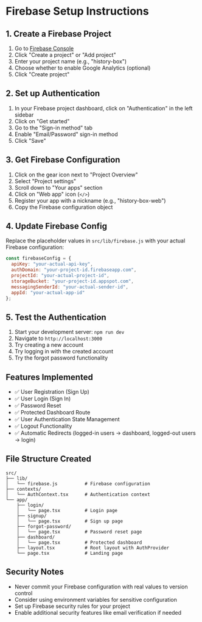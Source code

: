 # Firebase Setup Instructions

## 1. Create a Firebase Project

1. Go to [Firebase Console](https://console.firebase.google.com/)
2. Click "Create a project" or "Add project"
3. Enter your project name (e.g., "history-box")
4. Choose whether to enable Google Analytics (optional)
5. Click "Create project"

## 2. Set up Authentication

1. In your Firebase project dashboard, click on "Authentication" in the left sidebar
2. Click on "Get started"
3. Go to the "Sign-in method" tab
4. Enable "Email/Password" sign-in method
5. Click "Save"

## 3. Get Firebase Configuration

1. Click on the gear icon next to "Project Overview"
2. Select "Project settings"
3. Scroll down to "Your apps" section
4. Click on "Web app" icon (`</>`)
5. Register your app with a nickname (e.g., "history-box-web")
6. Copy the Firebase configuration object

## 4. Update Firebase Config

Replace the placeholder values in `src/lib/firebase.js` with your actual Firebase configuration:

```javascript
const firebaseConfig = {
  apiKey: "your-actual-api-key",
  authDomain: "your-project-id.firebaseapp.com",
  projectId: "your-actual-project-id",
  storageBucket: "your-project-id.appspot.com",
  messagingSenderId: "your-actual-sender-id",
  appId: "your-actual-app-id"
};
```

## 5. Test the Authentication

1. Start your development server: `npm run dev`
2. Navigate to `http://localhost:3000`
3. Try creating a new account
4. Try logging in with the created account
5. Try the forgot password functionality

## Features Implemented

- ✅ User Registration (Sign Up)
- ✅ User Login (Sign In)
- ✅ Password Reset
- ✅ Protected Dashboard Route
- ✅ User Authentication State Management
- ✅ Logout Functionality
- ✅ Automatic Redirects (logged-in users → dashboard, logged-out users → login)

## File Structure Created

```
src/
├── lib/
│   └── firebase.js          # Firebase configuration
├── contexts/
│   └── AuthContext.tsx      # Authentication context
└── app/
    ├── login/
    │   └── page.tsx         # Login page
    ├── signup/
    │   └── page.tsx         # Sign up page
    ├── forgot-password/
    │   └── page.tsx         # Password reset page
    ├── dashboard/
    │   └── page.tsx         # Protected dashboard
    ├── layout.tsx           # Root layout with AuthProvider
    └── page.tsx             # Landing page
```

## Security Notes

- Never commit your Firebase configuration with real values to version control
- Consider using environment variables for sensitive configuration
- Set up Firebase security rules for your project
- Enable additional security features like email verification if needed
